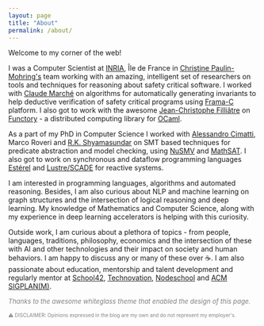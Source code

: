 ```yaml
---
layout: page
title: "About"
permalink: /about/
---
```


Welcome to my corner of the web!

I was a Computer Scientist at [INRIA](https://www.inria.fr/fr), Île de France in [Christine Paulin-Mohring's](https://www.lri.fr/~paulin/) team working with an amazing, intelligent set of researchers on tools and techniques for reasoning about safety critical software. I worked with [Claude Marché](https://marche.gitlabpages.inria.fr/home/) on algorithms for automatically generating invariants to help deductive verification of safety critical programs using [Frama-C](https://frama-c.com/) platform. I also got to work with the awesome [Jean-Christophe Filliâtre](https://www.lri.fr/~filliatr/) on [Functory](https://github.com/backtracking/functory) - a distributed computing library for [OCaml](https://ocaml.org/). 

As a part of my PhD in Computer Science I worked with [Alessandro Cimatti](https://ict.fbk.eu/people/detail/alessandro-cimatti/), Marco Roveri and [R.K. Shyamasundar](https://www.insaindia.res.in/detail.php?id=N95-1186) on SMT based techniques for predicate abstraction and model checking, using [NuSMV](https://nusmv.fbk.eu/) and [MathSAT](https://mathsat.fbk.eu/). I also got to work on synchronous and dataflow programming languages [Estérel](https://www-sop.inria.fr/esterel.org/files/) and [Lustre/SCADE](https://www-verimag.imag.fr/Outils-SynchronesNEW.html) for reactive systems.

I am interested in programming languages, algorithms and automated reasoning. Besides, I am also curious about NLP and machine learning on graph structures and the intersection of logical reasoning and deep learning. My knowledge of Mathematics and Computer Science, along with my experience in deep learning accelerators is helping with this curiosity.

Outside work, I am curious about a plethora of topics - from people, languages, traditions, philosophy, economics and the intersection of these with AI and other technologies and their impact on society and human behaviors. I am happy to discuss any or many of these over :coffee:. I am also passionate about education, mentorship and talent development and regularly mentor at [School42](https://42.fr/en/homepage/), [Technovation](https://www.technovation.org/), [Nodeschool](https://nodeschool.io/) and [ACM SIGPLAN(M)](https://www.sigplan.org/LongTermMentoring/).

<font size="2" color='gray'>_Thanks to the awesome whiteglass theme that enabled the design of this page._</font>


<font size="1" color='gray'>:warning: DISCLAIMER: Opinions expressed in the blog are my own and do not represent my employer's.</font>
